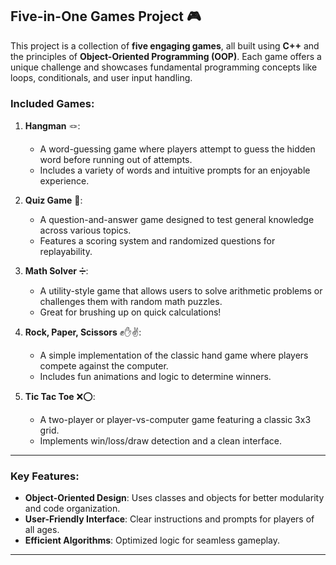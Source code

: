 
## **Five-in-One Games Project** 🎮

This project is a collection of **five engaging games**, all built using **C++** and the principles of **Object-Oriented Programming (OOP)**. Each game offers a unique challenge and showcases fundamental programming concepts like loops, conditionals, and user input handling.



### **Included Games**:

1. **Hangman** 🪢:

   * A word-guessing game where players attempt to guess the hidden word before running out of attempts.
   * Includes a variety of words and intuitive prompts for an enjoyable experience.

2. **Quiz Game** 🧠:

   * A question-and-answer game designed to test general knowledge across various topics.
   * Features a scoring system and randomized questions for replayability.

3. **Math Solver** ➗:

   * A utility-style game that allows users to solve arithmetic problems or challenges them with random math puzzles.
   * Great for brushing up on quick calculations!

4. **Rock, Paper, Scissors** ✊✋✌️:

   * A simple implementation of the classic hand game where players compete against the computer.
   * Includes fun animations and logic to determine winners.

5. **Tic Tac Toe** ❌⭕:

   * A two-player or player-vs-computer game featuring a classic 3x3 grid.
   * Implements win/loss/draw detection and a clean interface.

---

### **Key Features**:

* **Object-Oriented Design**: Uses classes and objects for better modularity and code organization.
* **User-Friendly Interface**: Clear instructions and prompts for players of all ages.
* **Efficient Algorithms**: Optimized logic for seamless gameplay.

---



